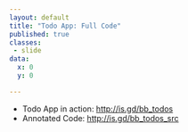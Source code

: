 ```yaml
---
layout: default
title: "Todo App: Full Code"
published: true
classes:
 - slide
data:
  x: 0
  y: 0

---
```

* Todo App in action: http://is.gd/bb_todos
* Annotated Code: http://is.gd/bb_todos_src
